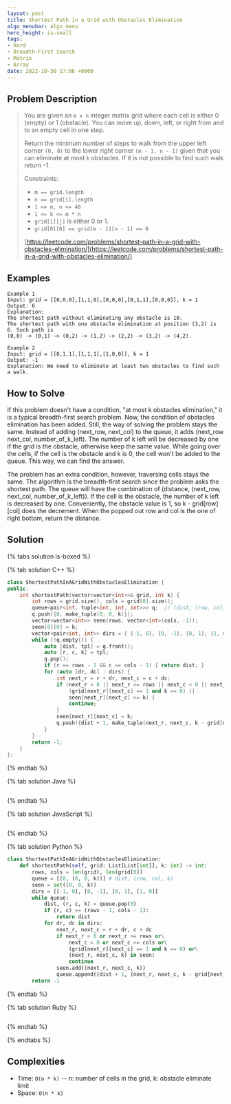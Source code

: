 ```yaml
---
layout: post
title: Shortest Path in a Grid with Obstacles Elimination
algo_menubar: algo_menu
hero_height: is-small
tags:
- Hard
- Breadth-First Search
- Matrix
- Array
date: 2022-10-30 17:06 +0900
---
```


## Problem Description
> You are given an `m x n` integer matrix grid where each cell is either 0 (empty) or 1 (obstacle). You can move up,
> down, left, or right from and to an empty cell in one step.
>
> Return the minimum number of steps to walk from the upper left corner `(0, 0)` to the lower right corner
> `(m - 1, n - 1)` given that you can eliminate at most `k` obstacles. If it is not possible to find such walk return -1.
>
> Constraints:
> - `m == grid.length`
> - `n == grid[i].length`
> - `1 <= m, n <= 40`
> - `1 <= k <= m * n`
> - `grid[i][j]` is either 0 or 1.
> - `grid[0][0] == grid[m - 1][n - 1] == 0`
>
> [https://leetcode.com/problems/shortest-path-in-a-grid-with-obstacles-elimination/](https://leetcode.com/problems/shortest-path-in-a-grid-with-obstacles-elimination/)

## Examples
```
Example 1
Input: grid = [[0,0,0],[1,1,0],[0,0,0],[0,1,1],[0,0,0]], k = 1
Output: 6
Explanation: 
The shortest path without eliminating any obstacle is 10.
The shortest path with one obstacle elimination at position (3,2) is 6. Such path is
(0,0) -> (0,1) -> (0,2) -> (1,2) -> (2,2) -> (3,2) -> (4,2).
```

```
Example 2
Input: grid = [[0,1,1],[1,1,1],[1,0,0]], k = 1
Output: -1
Explanation: We need to eliminate at least two obstacles to find such a walk.
```


## How to Solve
If this problem doesn't have a condition, "at most k obstacles elimination,"
it is a typical breadth-first search problem.
Now, the condition of obstacles elimination has been added.
Still, the way of solving the problem stays the same.
Instead of adding (next_row, next_col) to the queue, it adds (next_row next_col, number_of_k_left).
The number of k left will be decreased by one if the grid is the obstacle, otherwise keep the same value.
While going over the cells, if the cell is the obstacle and k is 0, the cell won't be added to the queue.
This way, we can find the answer.

The problem has an extra condition, however, traversing cells stays the same.
The algorithm is the breadth-first search since the problem asks the shortest path.
The queue will have the combination of (distance, (next_row, next_col, number_of_k_left)).
If the cell is the obstacle, the number of k left is decreased by one.
Conveniently, the obstacle value is 1, so k - grid[row][col] does the decrement.
When the popped out row and col is the one of right bottom, return the distance.

## Solution

{% tabs solution is-boxed %}

{% tab solution C++ %}
```cpp
class ShortestPathInAGridWithObstaclesElimination {
public:
    int shortestPath(vector<vector<int>>& grid, int k) {
        int rows = grid.size(), cols = grid[0].size();
        queue<pair<int, tuple<int, int, int>>> q;  // (dist, (row, col, k))
        q.push({0, make_tuple(0, 0, k)});
        vector<vector<int>> seen(rows, vector<int>(cols, -1));
        seen[0][0] = k;
        vector<pair<int, int>> dirs = { {-1, 0}, {0, -1}, {0, 1}, {1, 0} };
        while (!q.empty()) {
            auto [dist, tpl] = q.front();
            auto [r, c, k] = tpl;
            q.pop();
            if (r == rows - 1 && c == cols - 1) { return dist; }
            for (auto [dr, dc] : dirs) {
                int next_r = r + dr, next_c = c + dc;
                if (next_r < 0 || next_r >= rows || next_c < 0 || next_c >= cols ||
                    (grid[next_r][next_c] == 1 and k == 0) ||
                    seen[next_r][next_c] >= k) {
                    continue;
                }
                seen[next_r][next_c] = k;
                q.push({dist + 1, make_tuple(next_r, next_c, k - grid[next_r][next_c])});
            }
        }
        return -1;
    }
};
```
{% endtab %}

{% tab solution Java %}
```java

```
{% endtab %}

{% tab solution JavaScript %}
```js

```
{% endtab %}

{% tab solution Python %}
```python
class ShortestPathInAGridWithObstaclesElimination:
    def shortestPath(self, grid: List[List[int]], k: int) -> int:
        rows, cols = len(grid), len(grid[0])
        queue = [(0, (0, 0, k))] # dist, (row, col, k)
        seen = set((0, 0, k))
        dirs = [[-1, 0], [0, -1], [0, 1], [1, 0]]
        while queue:
            dist, (r, c, k) = queue.pop(0)
            if (r, c) == (rows - 1, cols - 1):
                return dist
            for dr, dc in dirs:
                next_r, next_c = r + dr, c + dc
                if next_r < 0 or next_r >= rows or\
                    next_c < 0 or next_c >= cols or\
                    (grid[next_r][next_c] == 1 and k == 0) or\
                    (next_r, next_c, k) in seen:
                    continue
                seen.add((next_r, next_c, k))
                queue.append((dist + 1, (next_r, next_c, k - grid[next_r][next_c])))
        return -1
```
{% endtab %}

{% tab solution Ruby %}
```ruby

```
{% endtab %}

{% endtabs %}



## Complexities
- Time: `O(n * k)` -- n: number of cells in the grid, k: obstacle eliminate limit
- Space: `O(n * k)`
